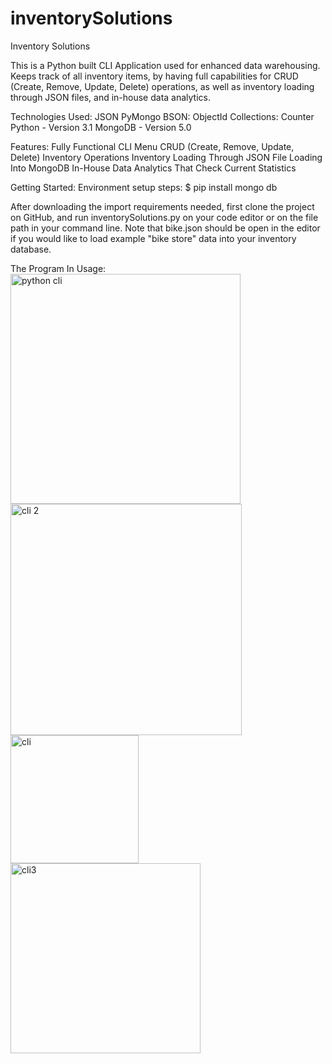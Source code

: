 # inventorySolutions
Inventory Solutions 

This is a Python built CLI Application used for enhanced data warehousing. Keeps track of all inventory items, by having full capabilities for CRUD (Create, Remove, Update, Delete) operations, as well as inventory loading through JSON files, and in-house data analytics.

Technologies Used:
    JSON
    PyMongo
    BSON: ObjectId
    Collections: Counter
    Python - Version 3.1
    MongoDB - Version 5.0

Features:
    Fully Functional CLI Menu
    CRUD (Create, Remove, Update, Delete) Inventory Operations
    Inventory Loading Through JSON File Loading Into MongoDB
    In-House Data Analytics That Check Current Statistics

Getting Started:
  Environment setup steps:
  $ pip install mongo db

  After downloading the import requirements needed, first clone the project on GitHub, and run inventorySolutions.py on your code editor or on the file path in your
  command line. Note that bike.json should be open in the editor if you would like to load example "bike store" data into your inventory database.
  
The Program In Usage:
<img width="368" alt="python cli" src="https://user-images.githubusercontent.com/100736124/166401844-cdbcb86d-0275-45be-ae86-a0e795efe2d2.png">
<img width="370" alt="cli 2" src="https://user-images.githubusercontent.com/100736124/166401864-42288bf7-e0a1-48e5-b7aa-9b84ed7c604d.png">
<img width="205" alt="cli " src="https://user-images.githubusercontent.com/100736124/166401871-6a76327d-d878-47dc-a028-03eb4a409c0d.png">
<img width="304" alt="cli3" src="https://user-images.githubusercontent.com/100736124/166401872-794a0cd7-2c2e-4d23-b580-7a45f0a83100.png">
